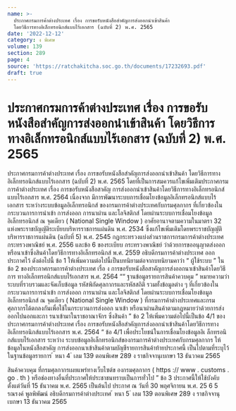```yaml
---
name: >-
  ประกาศกรมการค้าต่างประเทศ เรื่อง การขอรับหนังสือสำคัญการส่งออกนำเข้าสินค้า
  โดยวิธีการทางอิเล็กทรอนิกส์แบบไร้เอกสาร (ฉบับที่ 2) พ.ศ. 2565
date: '2022-12-12'
category: ง พิเศษ
volume: 139
section: 289
page: 4
source: 'https://ratchakitcha.soc.go.th/documents/17232693.pdf'
draft: true
---
```


# ประกาศกรมการค้าต่างประเทศ เรื่อง การขอรับหนังสือสำคัญการส่งออกนำเข้าสินค้า โดยวิธีการทางอิเล็กทรอนิกส์แบบไร้เอกสาร (ฉบับที่ 2) พ.ศ. 2565

ประกาศกรมการค้าต่างประเทศ เรื่อง การขอรับหนังสือสำคัญการส่งออกนำเข้าสินค้า โดยวิธีการทางอิเล็กทรอนิกส์แบบไร้เอกสาร (ฉบับที่ 2) พ.ศ. 2565 โดยที่เป็นการสมควรแก้ไขเพิ่มเติมประกาศกรมการค้าต่างประเทศ เรื่อง การขอรับหนังสือสาคัญ การส่งออกนำเข้าสินค้าโดยวิธีการทางอิเล็กทรอนิกส์แบบไร้เอกสาร พ.ศ. 2564 เนื่องจาก มีการพัฒนาระบบการเชื่อมโยงข้อมูลอิเล็กทรอนิกส์แบบไร้เอกสาร ระหว่างระบบข้อมูลอิเล็กทรอนิกส์ ของกรมการค้าต่างประเทศกับกรมศุลกากร ที่เกี่ยวข้องในกระบวนการการนำเข้า การส่งออก การนาผ่าน และโลจิสติกส์ โดยผ่านระบบการเชื่อมโยงข้อมูลอิเล็กทรอนิกส์ ณ จุดเดียว ( National Single Window ) อาศัยอานาจตามความในมาตรา 32 แห่งพระราชบัญญัติระเบียบบริหารราชการแผ่นดิน พ.ศ. 2534 ซึ่งแก้ไขเพิ่มเติมโดยพระราชบัญญัติบริหารราชการแผ่นดิน (ฉบับที่ 5) พ.ศ. 2545 กฎกระทรวงแบ่งส่วนราชการกรมการค้าต่างประเทศ กระทรวงพาณิชย์ พ.ศ. 2556 และข้อ 6 ของระเบียบ กระทรวงพาณิชย์ ว่าด้วยการขออนุญาตส่งออกหรือนาเข้าซึ่งสินค้าโดยวิธีการทางอิเล็กทรอนิกส์ พ.ศ. 2559 อธิบดีกรมการค้าต่างประเทศ ออกประกาศไว้ ดังต่อไปนี้ ข้อ 1 ให้เพิ่มความต่อไปนี้เป็นบทนิยามต่อจากบทนิยามคาว่า “ ผู้ใช้ระบบ ” ในข้อ 2 ของประกาศกรมการค้าต่างประเทศ เรื่อ ง การขอรับหนังสือสาคัญการส่งออกนาเข้าสินค้าโดยวิธีการ ทางอิเล็กทรอนิกส์แบบไร้เอกสาร พ.ศ. 2564 ““ ฐานข้อมูลรายการสินค้าควบคุม ” หมายความว่า ระบบที่รวบรวมและจัดเก็บข้อมูล รหัสพิกัดศุลกากรและรหัสสถิติ รวมทั้งข้อมูลต่าง ๆ ที่เกี่ยวข้องในกระบวนการการนำเข้า การส่งออก การนาผ่าน และโลจิสติกส์ โดยผ่านระบบการเชื่อมโยงข้อมูลอิเล็กทรอนิกส์ ณ จุดเดียว ( National Single Window ) ที่กรมการค้าต่างประเทศและกรมศุลกากรได้ตกลงกันเพื่อใช้ในกระบวนการส่งออก นาเข้า หรือนาผ่านสินค้าตามกฎหมายว่าด้วยการส่งออกไปนอกและกา รนาเข้ามาในราชอาณาจักร ซึ่งสินค้า ” ข้อ 2 ให้เพิ่มความต่อไปนี้เป็นข้อ 4/1 ของประกาศกรมการค้าต่างประเทศ เรื่อง การขอรับหนังสือสำคัญการส่งออกนำเข้าสินค้าโดยวิธีการทางอิเล็กทรอนิกส์แบบไร้เอกสาร พ.ศ. 2564 “ ข้อ 4/1 เพื่อประโยชน์ในการเชื่อมโยงข้อมูลอิเ ล็กทรอนิกส์แบบไร้เอกสาร ระหว่าง ระบบข้อมูลอิเล็กทรอนิกส์ของกรมการค้าต่างประเทศกับกรมศุลกากร ให้ข้อมูลในหนังสือสาคัญ การส่งออกนาเข้าสินค้าตามบัญชีรายการสินค้าท้ายประกาศนี้ เป็นไปตามที่ระบุไว้ในฐานข้อมูลรายการ ้ หนา 4 ่ เลม 139 ตอนพิเศษ 289 ง ราชกิจจานุเบกษา 13 ธันวาคม 2565

สินค้าควบคุม ที่กรมศุลกากรเผยแพร่ทางเว็บไซต์ข องกรมศุลกากร ( https :// www . customs . go . th ) หรือช่องทางอื่นที่ประกาศให้ประชาชนทราบเป็นการทั่วไป ” ข้อ 3 ประกาศนี้ให้ใช้บังคับตั้งแต่วันที่ 15 ธันวาคม พ.ศ. 2565 เป็นต้นไป ประกาศ ณ วันที่ 30 พฤศจิกายน พ.ศ. 25 6 5 รณรงค์ พูลพิพัฒน์ อธิบดีกรมการค้าต่างประเทศ ้ หนา 5 ่ เลม 139 ตอนพิเศษ 289 ง ราชกิจจานุเบกษา 13 ธันวาคม 2565
